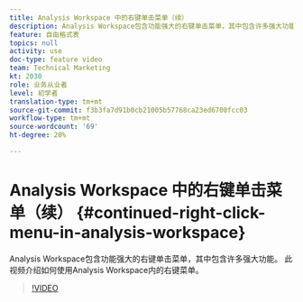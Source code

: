 ```yaml
---
title: Analysis Workspace 中的右键单击菜单（续）
description: Analysis Workspace包含功能强大的右键单击菜单，其中包含许多强大功能。 此视频介绍如何使用Analysis Workspace内的右键菜单。
feature: 自由格式表
topics: null
activity: use
doc-type: feature video
team: Technical Marketing
kt: 2030
role: 业务从业者
level: 初学者
translation-type: tm+mt
source-git-commit: f3b3fa7d91b0cb21005b57768ca23ed6700fcc03
workflow-type: tm+mt
source-wordcount: '69'
ht-degree: 20%

---
```



# Analysis Workspace 中的右键单击菜单（续） {#continued-right-click-menu-in-analysis-workspace}

Analysis Workspace包含功能强大的右键单击菜单，其中包含许多强大功能。 此视频介绍如何使用Analysis Workspace内的右键菜单。

>[!VIDEO](https://video.tv.adobe.com/v/23982/?quality=12)
